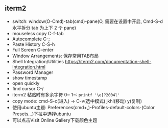 ## iterm2

- switch: window(O-Cmd)-tab(cmd)-pane(O, 需要在设置中开启, Cmd-S-d 水平拆分 tab 为上下 2 个 pane)
- mouseless copy C-f-tab
- Autocomplete C-;
- Paste History C-S-h
- Full Screen C-enter
- Window Arrangements: 保存常用TAB布局
- Shell Integration/Utilities https://iterm2.com/documentation-shell-integration.html
- Password Manager
- show timestamp
- open quickly
- find cursor C-/
- iterm2 粘贴时有多余字符 0~ 1~: `printf '\e[?2004l'`
- copy mode: cmd-S-c(进入) -> C-v(选中模式) jkhl(移动) y(复制)
- 使用ubuntu主题: Preferences(cmd+,)-Profiles-default-colors-(Color Presets...)下拉中选择ubuntu
- 可以点击Visit Online Gallery下载颜色主题